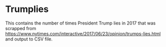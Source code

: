 # Trumplies
This contains the number of times President Trump lies in 2017 that was scrapped from 
https://www.nytimes.com/interactive/2017/06/23/opinion/trumps-lies.html and output to CSV file.
